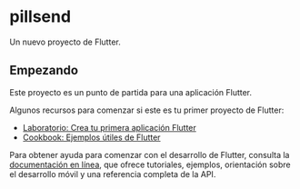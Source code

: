 # pillsend

Un nuevo proyecto de Flutter.

## Empezando

Este proyecto es un punto de partida para una aplicación Flutter.

Algunos recursos para comenzar si este es tu primer proyecto de Flutter:

- [Laboratorio: Crea tu primera aplicación Flutter](https://docs.flutter.dev/get-started/codelab)
- [Cookbook: Ejemplos útiles de Flutter](https://docs.flutter.dev/cookbook)

Para obtener ayuda para comenzar con el desarrollo de Flutter, consulta la
[documentación en línea](https://docs.flutter.dev/), que ofrece tutoriales,
ejemplos, orientación sobre el desarrollo móvil y una referencia completa de la API.
